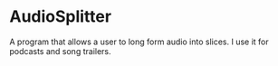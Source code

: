# AudioSplitter
A program that allows a user to long form audio into slices. I use it for podcasts and song trailers.
